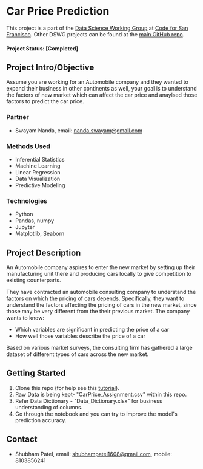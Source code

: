 # Car Price Prediction
This project is a part of the [Data Science Working Group](http://datascience.codeforsanfrancisco.org) at [Code for San Francisco](http://www.codeforsanfrancisco.org).  Other DSWG projects can be found at the [main GitHub repo](https://github.com/sfbrigade/data-science-wg).

#### Project Status: [Completed]

## Project Intro/Objective
Assume you are working for an Automobile company and they wanted to expand their business in other continents as well, your goal is to understand the factors of new market which can affect the car price and anaylsed those factors to predict the car price.

### Partner
* Swayam Nanda, email: nanda.swayam@gmail.com

### Methods Used
* Inferential Statistics
* Machine Learning
* Linear Regression
* Data Visualization
* Predictive Modeling

### Technologies
* Python
* Pandas, numpy
* Jupyter
* Matplotlib, Seaborn

## Project Description
An Automobile company aspires to enter the new market by setting up their manufacturing unit there and producing cars locally to give competition to existing counterparts. 

They have contracted an automobile consulting company to understand the factors on which the pricing of cars depends. Specifically, they want to understand the factors affecting the pricing of cars in the new market, since those may be very different from the their previous market. The company wants to know:
   * Which variables are significant in predicting the price of a car
   * How well those variables describe the price of a car

Based on various market surveys, the consulting firm has gathered a large dataset of different types of cars across the new market. 


## Getting Started
1. Clone this repo (for help see this [tutorial](https://help.github.com/articles/cloning-a-repository/)).
2. Raw Data is being kept- "CarPrice_Assignment.csv" within this repo.
3. Refer Data Dictionary - "Data_Dictionary.xlsx" for business understanding of columns.
4. Go through the notebook and you can try to improve the model's prediction accuracy.

## Contact
* Shubham Patel, email: shubhampatel1608@gmail.com, mobile: 8103856241
